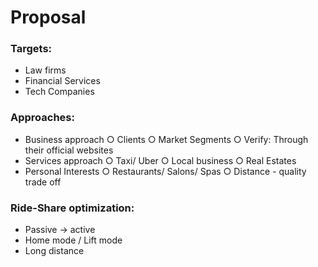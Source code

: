 # Proposal

### Targets:
* Law firms
* Financial Services
*	Tech Companies

### Approaches:
* Business approach
		○ Clients
		○ Market Segments
		○ Verify: Through their official websites
* Services approach
		○ Taxi/ Uber 
		○ Local business
		○ Real Estates
* Personal Interests
		○ Restaurants/ Salons/ Spas
		○ Distance - quality trade off

### Ride-Share optimization:
* Passive -> active
* Home mode / Lift mode
* Long distance 
